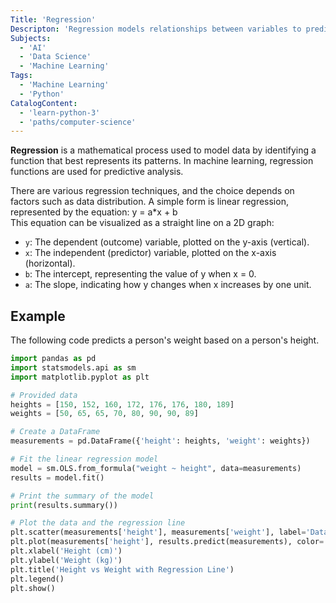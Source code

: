 ```yaml
---
Title: 'Regression'
Descripton: 'Regression models relationships between variables to predict a dependent variable based on one or more independent variables.'
Subjects:
  - 'AI'
  - 'Data Science'
  - 'Machine Learning'
Tags:
  - 'Machine Learning'
  - 'Python'
CatalogContent:
  - 'learn-python-3'
  - 'paths/computer-science'
---
```

**Regression** is a mathematical process used to model data by identifying a function that best represents its patterns. In machine learning, regression functions are used for predictive analysis.
  
There are various regression techniques, and the choice depends on factors such as data distribution. A simple form is linear regression, represented by the equation:
y = a*x + b  
This equation can be visualized as a straight line on a 2D graph:

- `y`: The dependent (outcome) variable, plotted on the y-axis (vertical).
- `x`: The independent (predictor) variable, plotted on the x-axis (horizontal).
- `b`: The intercept, representing the value of y when x = 0.
- `a`: The slope, indicating how y changes when x increases by one unit.
  
## Example
The following code predicts a person's weight based on a person's height.  
```python
import pandas as pd
import statsmodels.api as sm
import matplotlib.pyplot as plt

# Provided data
heights = [150, 152, 160, 172, 176, 176, 180, 189]
weights = [50, 65, 65, 70, 80, 90, 90, 89]

# Create a DataFrame
measurements = pd.DataFrame({'height': heights, 'weight': weights})

# Fit the linear regression model
model = sm.OLS.from_formula("weight ~ height", data=measurements)
results = model.fit()

# Print the summary of the model
print(results.summary())

# Plot the data and the regression line
plt.scatter(measurements['height'], measurements['weight'], label='Data')
plt.plot(measurements['height'], results.predict(measurements), color='red', label='Regression Line')
plt.xlabel('Height (cm)')
plt.ylabel('Weight (kg)')
plt.title('Height vs Weight with Regression Line')
plt.legend()
plt.show()
``` 
